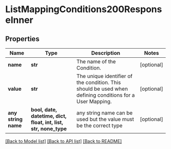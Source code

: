 # ListMappingConditions200ResponseInner


## Properties
Name | Type | Description | Notes
------------ | ------------- | ------------- | -------------
**name** | **str** | The name of the Condition. | [optional] 
**value** | **str** | The unique identifier of the condition. This should be used when defining conditions for a User Mapping. | [optional] 
**any string name** | **bool, date, datetime, dict, float, int, list, str, none_type** | any string name can be used but the value must be the correct type | [optional]

[[Back to Model list]](../README.md#documentation-for-models) [[Back to API list]](../README.md#documentation-for-api-endpoints) [[Back to README]](../README.md)


